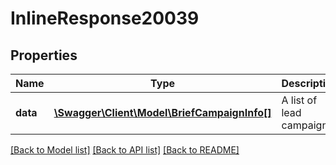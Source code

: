 # InlineResponse20039

## Properties
Name | Type | Description | Notes
------------ | ------------- | ------------- | -------------
**data** | [**\Swagger\Client\Model\BriefCampaignInfo[]**](BriefCampaignInfo.md) | A list of lead campaigns | [optional] 

[[Back to Model list]](../README.md#documentation-for-models) [[Back to API list]](../README.md#documentation-for-api-endpoints) [[Back to README]](../README.md)

